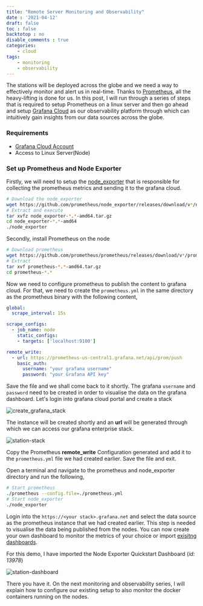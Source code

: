 ```yaml
---
title: "Remote Server Monitoring and Observability"
date : '2021-04-12'
draft: false
toc : false
backtotop : no
disable_comments : true
categories: 
    - cloud
tags:
    - monitoring
    - observability
---
```


The stations will be deployed across the globe and we need a way to effectively monitor and alert us in real-time. Thanks to [Prometheus](https://prometheus.io/), all the heavy-lifting is done for us.  In this post, I will run through a series of steps that is required to  setup Prometheus on a linux server and then go ahead and setup [Grafana Cloud](https://grafana.com/products/cloud/) as our observability platform through which can intuitively gain insights from our data sources across the globe.

### Requirements

- [Grafana Cloud Account](https://grafana.com/docs/grafana-cloud/quickstart/)
- Access to Linux Server(Node)

### Set up Prometheus and Node Exporter

Firstly, we will need to setup the [node_exporter](https://github.com/prometheus/node_exporter) that is responsible for collecting the prometheus metrics and sending it to the grafana cloud.

```bash
# Download the node_exporter
wget https://github.com/prometheus/node_exporter/releases/download/v*/node_exporter-*.*-amd64.tar.gz
# Extract and execute
tar xvfz node_exporter-*.*-amd64.tar.gz 
cd node_exporter-*.*-amd64
./node_exporter
```

Secondly, install Prometheus on the node

```bash
# Download prometheus
wget https://github.com/prometheus/prometheus/releases/download/v*/prometheus-*.*-amd64.tar.gz
# Extract 
tar xvf prometheus-*.*-amd64.tar.gz
cd prometheus-*.*
```

Now we need to configure prometheus to publish the content to grafana cloud. For that, we need to create the `prometheus.yml` in the same directory as the prometheus binary with the following content, 

```yaml
global:
  scrape_interval: 15s

scrape_configs:
  - job_name: node
    static_configs:
    - targets: ['localhost:9100']

remote_write:
  - url: https://prometheus-us-central1.grafana.net/api/prom/push
    basic_auth:
      username: "your grafana username"
      password: "your Grafana API key"
```

Save the file and we shall come back to it shortly.  The grafana `username` and `password` need to be created in order to visualise the data on the grafana dashboard. Let's login into grafana cloud portal and create a stack

![create_grafana_stack](/home/abhi/code/personal/github/diabhey.github.io/static/images/create_grafana_stack.png)

The instance will be created shortly and an **url** will be generated through which we can access our grafana enterprise stack.

![station-stack](/home/abhi/code/personal/github/diabhey.github.io/static/images/station.png)

Copy the Prometheus **remote_write** Configuration generated and add it to the `prometheus.yml` file we had created earlier.  Save the file and exit.

 Open a terminal and navigate to the prometheus and node_exporter directory and  run the following, 

```bash
# Start prometheus
./prometheus --config.file=./prometheus.yml
# Start node_exporter
./node_exporter

```

Login into the `https://<your stack>.grafana.net` and select the data source as the prometheus instance that we had created earlier. This step is needed to visualise the data being published from the nodes. You can now create your own dashboard to monitor the metrics of your choice or import [exisitng dashboards](https://grafana.com/grafana/dashboards).

For this demo, I have imported the Node Exporter Quickstart Dashboard (*id: 13978*)

![station-dashboard](/home/abhi/code/personal/github/diabhey.github.io/static/images/dashboard.png)

There you have it. On the next monitoring and observability series, I will explain how to configure our existing setup to also monitor the docker containers running on the nodes.
